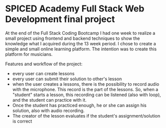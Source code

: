 # SPICED Academy Full Stack Web Development final project

At the end of the Full Stack Coding Bootcamp I had one week to realize a small project using frontend and backend techniques to show the knowledge what I acquired during the 13 week period.
I chose to create a simple and small online learning platform. The intention was to create this platform for musicians.

Features and workflow of the project:

-   every user can create lessons
-   every user can submit their solution to other's lesson
-   when the user creates a lessons, there is the possibility to record audio with the microphone. This record is the part of the lessons. So, when a "student" starts a lesson, this recording can be listened (also with loop), and the student can practice with it.
-   Once the student has practiced enough, he or she can assign his solution, also with audio recording.
-   The creator of the lesson evaluates if the student's assignment/solution is correct
